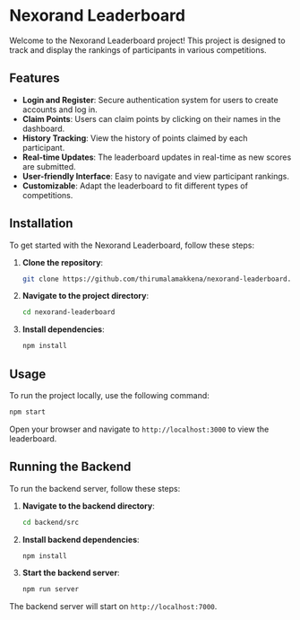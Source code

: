 # Nexorand Leaderboard

Welcome to the Nexorand Leaderboard project! This project is designed to track and display the rankings of participants in various competitions.

## Features

- **Login and Register**: Secure authentication system for users to create accounts and log in.
- **Claim Points**: Users can claim points by clicking on their names in the dashboard.
- **History Tracking**: View the history of points claimed by each participant.
- **Real-time Updates**: The leaderboard updates in real-time as new scores are submitted.
- **User-friendly Interface**: Easy to navigate and view participant rankings.
- **Customizable**: Adapt the leaderboard to fit different types of competitions.

## Installation

To get started with the Nexorand Leaderboard, follow these steps:

1. **Clone the repository**:
    ```sh
    git clone https://github.com/thirumalamakkena/nexorand-leaderboard.git
    ```
2. **Navigate to the project directory**:
    ```sh
    cd nexorand-leaderboard
    ```
3. **Install dependencies**:
    ```sh
    npm install
    ```

## Usage

To run the project locally, use the following command:

```sh
npm start
```

Open your browser and navigate to `http://localhost:3000` to view the leaderboard.


## Running the Backend

To run the backend server, follow these steps:

1. **Navigate to the backend directory**:
    ```sh
    cd backend/src
    ```
2. **Install backend dependencies**:
    ```sh
    npm install
    ```
3. **Start the backend server**:
    ```sh
    npm run server
    ```

The backend server will start on `http://localhost:7000`.